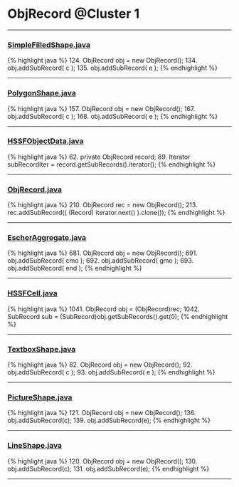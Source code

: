 # ObjRecord @Cluster 1

***

### [SimpleFilledShape.java](https://searchcode.com/codesearch/view/15642355/)
{% highlight java %}
124. ObjRecord obj = new ObjRecord();
134. obj.addSubRecord( c );
135. obj.addSubRecord( e );
{% endhighlight %}

***

### [PolygonShape.java](https://searchcode.com/codesearch/view/15642360/)
{% highlight java %}
157. ObjRecord obj = new ObjRecord();
167. obj.addSubRecord( c );
168. obj.addSubRecord( e );
{% endhighlight %}

***

### [HSSFObjectData.java](https://searchcode.com/codesearch/view/15642306/)
{% highlight java %}
62. private ObjRecord record;
89.     Iterator subRecordIter = record.getSubRecords().iterator();
{% endhighlight %}

***

### [ObjRecord.java](https://searchcode.com/codesearch/view/15642527/)
{% highlight java %}
210. ObjRecord rec = new ObjRecord();
213.     rec.addSubRecord(( (Record) iterator.next() ).clone());
{% endhighlight %}

***

### [EscherAggregate.java](https://searchcode.com/codesearch/view/15642409/)
{% highlight java %}
681. ObjRecord obj = new ObjRecord();
691. obj.addSubRecord( cmo );
692. obj.addSubRecord( gmo );
693. obj.addSubRecord( end );
{% endhighlight %}

***

### [HSSFCell.java](https://searchcode.com/codesearch/view/15642303/)
{% highlight java %}
1041. ObjRecord obj = (ObjRecord)rec;
1042. SubRecord sub = (SubRecord)obj.getSubRecords().get(0);
{% endhighlight %}

***

### [TextboxShape.java](https://searchcode.com/codesearch/view/15642364/)
{% highlight java %}
82. ObjRecord obj = new ObjRecord();
92. obj.addSubRecord( c );
93. obj.addSubRecord( e );
{% endhighlight %}

***

### [PictureShape.java](https://searchcode.com/codesearch/view/15642357/)
{% highlight java %}
121. ObjRecord obj = new ObjRecord();
136. obj.addSubRecord(c);
139. obj.addSubRecord(e);
{% endhighlight %}

***

### [LineShape.java](https://searchcode.com/codesearch/view/15642361/)
{% highlight java %}
120. ObjRecord obj = new ObjRecord();
130. obj.addSubRecord(c);
131. obj.addSubRecord(e);
{% endhighlight %}

***

